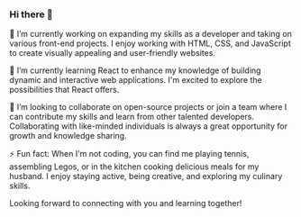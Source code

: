 ### Hi there 👋

<!--
**gisellecole/gisellecole** is a ✨ _special_ ✨ repository because its `README.md` (this file) appears on your GitHub profile.

Here are some ideas to get you started:-->

🔭 I’m currently working on expanding my skills as a developer and taking on various front-end projects. I enjoy working with HTML, CSS, and JavaScript to create visually appealing and user-friendly websites.

🌱 I’m currently learning React to enhance my knowledge of building dynamic and interactive web applications. I'm excited to explore the possibilities that React offers.

👯 I’m looking to collaborate on open-source projects or join a team where I can contribute my skills and learn from other talented developers. Collaborating with like-minded individuals is always a great opportunity for growth and knowledge sharing.

⚡ Fun fact: When I'm not coding, you can find me playing tennis, assembling Legos, or in the kitchen cooking delicious meals for my husband. I enjoy staying active, being creative, and exploring my culinary skills.

Looking forward to connecting with you and learning together!

